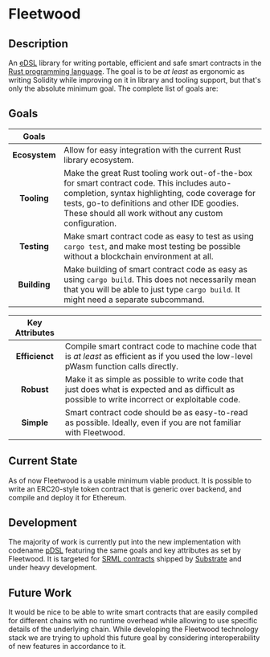 # Fleetwood

## Description

An [eDSL](https://en.wikipedia.org/wiki/Domain-specific_language) library for writing portable, efficient and safe smart contracts in the [Rust programming language](https://www.rust-lang.org/). The goal is to be _at least_ as ergonomic as writing Solidity while improving on it in library and tooling support, but that's only the absolute minimum goal. The complete list of goals are:

## Goals

| Goals | |
|:-:|:-|
| **Ecosystem** | Allow for easy integration with the current Rust library ecosystem. |
| **Tooling** | Make the great Rust tooling work out-of-the-box for smart contract code. This includes auto-completion, syntax highlighting, code coverage for tests, go-to definitions and other IDE goodies. These should all work without any custom configuration. |
| **Testing** | Make smart contract code as easy to test as using `cargo test`, and make most testing be possible without a blockchain environment at all. |
| **Building** | Make building of smart contract code as easy as using `cargo build`. This does not necessarily mean that you will be able to just type `cargo build`. It might need a separate subcommand. |

| Key Attributes | |
|:-:|:-|
| **Efficienct** | Compile smart contract code to machine code that is _at least_ as efficient as if you used the low-level pWasm function calls directly. |
| **Robust** | Make it as simple as possible to write code that just does what is expected and as difficult as possible to write incorrect or exploitable code. |
| **Simple** | Smart contract code should be as easy-to-read as possible. Ideally, even if you are not familiar with Fleetwood. |

## Current State

As of now Fleetwood is a usable minimum viable product. It is possible to write an ERC20-style token contract that is generic over backend, and compile and deploy it for Ethereum.

## Development

The majority of work is currently put into the new implementation with codename [pDSL](https://github.com/Robbepop/pdsl) featuring the same goals and key attributes as set by Fleetwood. It is targeted for [SRML contracts](https://github.com/paritytech/substrate/tree/master/srml/contract) shipped by [Substrate](https://github.com/paritytech/substrate) and under heavy development.

## Future Work

It would be nice to be able to write smart contracts that are easily compiled for different chains with no runtime overhead while allowing to use specific details of the underlying chain. While developing the Fleetwood technology stack we are trying to uphold this future goal by considering interoperability of new features in accordance to it.
